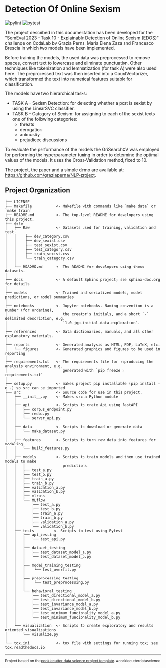 Detection Of Online Sexism
==============================
![pylint](https://github.com/se4ai2324-uniba/DetectionOfOnlineSexism/actions/workflows/pylint_check.yaml/badge.svg)
![pytest](https://github.com/se4ai2324-uniba/DetectionOfOnlineSexism/actions/workflows/pytest_check.yaml/badge.svg)

The project described in this documentation has been developed for the "SemEval 2023 - Task 10 - Explainable Detection of Online Sexism (EDOS)" challenge on CodaLab by Grazia Perna, Maria Elena Zaza and Francesco Brescia in which two models have been implemented.

Before training the models, the used data was preprocessed to remove spaces, convert text to lowercase and eliminate punctuation. Other techniques like tokenization and lemmatization (for task A) were also used here.
The preprocessed text was then inserted into a CountVectorizer, which transformed the text into numerical features suitable for classification.

The models have two hierarchical tasks:
- TASK A - Sexism Detection: for detecting whether a post is sexist by using the LinearSVC classifier.
- TASK B - Category of Sexism: for assigning to each of the sexist texts one of the following categories:
    - threats
    - derogation
    - animosity
    - prejudiced discussions

To evaluate the performance of the models the GriSearchCV was employed for performing the hyperparameter tuning in order to determine the optimal values of the models. It uses the Cross-Validation method, fixed to 10.

The project, the paper and a simple demo are available at: https://github.com/graziaperna/NLP-project.

Project Organization
------------

    ├── LICENSE
    ├── Makefile           <- Makefile with commands like `make data` or `make train`
    ├── README.md          <- The top-level README for developers using this project.
    ├── data
    │   ├── Raw            <- Datasets used for training, validation and test.
    │   │    ├── dev_category.csv
    │   │    ├── dev_sexist.csv
    │   │    ├── test_sexist.csv
    │   │    ├── test_category.csv
    │   │    ├── train_sexist.csv
    │   │    └── train_category.csv
    │   │
    │   └── README.md      <- The README for developers using these datasets.
    │
    ├── docs               <- A default Sphinx project; see sphinx-doc.org for details
    │
    ├── models             <- Trained and serialized models, model predictions, or model summaries
    │
    ├── notebooks          <- Jupyter notebooks. Naming convention is a number (for ordering),
    │                         the creator's initials, and a short `-` delimited description, e.g.
    │                         `1.0-jqp-initial-data-exploration`.
    │
    ├── references         <- Data dictionaries, manuals, and all other explanatory materials.
    │
    ├── reports            <- Generated analysis as HTML, PDF, LaTeX, etc.
    │   └── figures        <- Generated graphics and figures to be used in reporting
    │
    ├── requirements.txt   <- The requirements file for reproducing the analysis environment, e.g.
    │                         generated with `pip freeze > requirements.txt`
    │
    ├── setup.py           <- makes project pip installable (pip install -e .) so src can be imported
    ├── src                <- Source code for use in this project.
    │   ├── __init__.py    <- Makes src a Python module
    │   │
    │   ├── api            <- Scripts to crate Api using FastAPI
    │   │   ├── corpus_endpoint.py
    │   │   ├── redoc.py
    │   │   └── server_api.py
    │   │
    │   ├── data           <- Scripts to download or generate data
    │   │   └── make_dataset.py
    │   │
    │   ├── features       <- Scripts to turn raw data into features for modeling
    │   │   └── build_features.py
    │   │
    │   ├── models         <- Scripts to train models and then use trained models to make
    │   │   │                 predictions
    │   │   ├── test_a.py
    │   │   ├── test_b.py
    │   │   ├── train_a.py
    │   │   ├── train_b.py
    │   │   ├── validation_a.py
    │   │   ├── validation_b.py
    │   │   ├── mlruns
    │   │   └── MLflow
    │   │       ├── test_a.py
    │   │       ├── test_b.py
    │   │       ├── train_a.py
    │   │       ├── train_b.py
    │   │       ├── validation_a.py
    │   │       └── validation_b.py
    │   ├── tests         <- Scripts to test using Pytest
    │   │   ├── api_testing
    │   │   │   └── test_api.py
    │   │   │
    │   │   ├── dataset_testing
    │   │   │   ├── test_dataset_model_a.py
    │   │   │   └── test_dataset_model_b.py
    │   │   │
    │   │   ├── model_training_testing
    │   │   │    └── test_overfit.py
    │   │   │
    │   │   ├── preprocessing_testing
    │   │   │    └── test_preprocessing.py
    │   │   │
    │   │   └── behavioral_testing
    │   │       ├── test_directional_model_a.py
    │   │       ├── test_directional_model_b.py
    │   │       ├── test_invariance_model_a.py
    │   │       ├── test_invariance_model_b.py
    │   │       ├── test_minimum_funcionality_model_a.py
    │   │       └── test_minimum_funcionality_model_b.py
    │   │  
    │   └── visualization  <- Scripts to create exploratory and results oriented visualizations
    │       └── visualize.py
    │
    └── tox.ini            <- tox file with settings for running tox; see tox.readthedocs.io


--------

<p><small>Project based on the <a target="_blank" href="https://drivendata.github.io/cookiecutter-data-science/">cookiecutter data science project template</a>. #cookiecutterdatascience</small></p>
